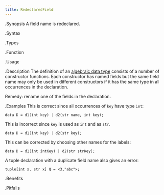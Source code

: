 ```yaml
---
title: RedeclaredField
---
```


.Synopsis
A field name is redeclared.

.Syntax

.Types

.Function
       
.Usage

.Description
The definition of an [algebraic data type]((Rascal:Declarations-AlgebraicDataType)) consists of a number of constructor functions.
Each constructor has named fields but the same field name may only be used in different constructors
if it has the same type in all occurrences in the declaration.

Remedy: rename one of the fields in the declaration.

.Examples
This is correct since all occurrences of `key` have type `int`:
```rascal-shell
data D = d1(int key) | d2(str name, int key);
```
This is incorrect since `key` is used as `int` and as `str`.
```rascal-shell,error
data D = d1(int key) | d2(str key);
```
This can be corrected by choosing other names for the labels:
```rascal-shell
data D = d1(int intKey) | d2(str strKey);
```

A tuple declaration with a duplicate field name also gives an error:
```rascal-shell,error
tuple[int x, str x] Q = <3,"abc">;
```

.Benefits

.Pitfalls

